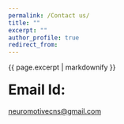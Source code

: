 ```yaml
---
permalink: /Contact us/
title: ""
excerpt: ""
author_profile: true
redirect_from: 
---
```


{{ page.excerpt | markdownify }}

#### <span style="font-size: 2em;">Email Id:</span>
 [neuromotivecns@gmail.com](mailto:neuromotivecns@gmail.com) 
 
